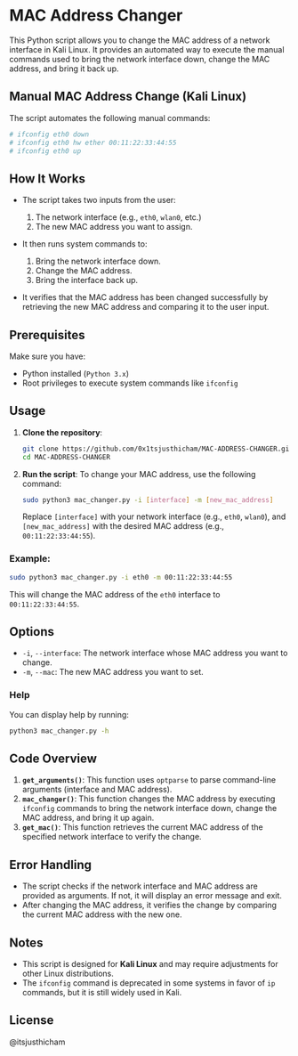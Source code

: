
# MAC Address Changer

This Python script allows you to change the MAC address of a network interface in Kali Linux. It provides an automated way to execute the manual commands used to bring the network interface down, change the MAC address, and bring it back up.

## Manual MAC Address Change (Kali Linux)
The script automates the following manual commands:
```bash
# ifconfig eth0 down
# ifconfig eth0 hw ether 00:11:22:33:44:55
# ifconfig eth0 up
```

## How It Works
- The script takes two inputs from the user:
  1. The network interface (e.g., `eth0`, `wlan0`, etc.)
  2. The new MAC address you want to assign.
  
- It then runs system commands to:
  1. Bring the network interface down.
  2. Change the MAC address.
  3. Bring the interface back up.
  
- It verifies that the MAC address has been changed successfully by retrieving the new MAC address and comparing it to the user input.

## Prerequisites
Make sure you have:
- Python installed (`Python 3.x`)
- Root privileges to execute system commands like `ifconfig`

## Usage

1. **Clone the repository**:
   ```bash
   git clone https://github.com/0x1tsjusthicham/MAC-ADDRESS-CHANGER.git
   cd MAC-ADDRESS-CHANGER
   ```

2. **Run the script**:
   To change your MAC address, use the following command:
   ```bash
   sudo python3 mac_changer.py -i [interface] -m [new_mac_address]
   ```
   Replace `[interface]` with your network interface (e.g., `eth0`, `wlan0`), and `[new_mac_address]` with the desired MAC address (e.g., `00:11:22:33:44:55`).

### Example:
```bash
sudo python3 mac_changer.py -i eth0 -m 00:11:22:33:44:55
```

This will change the MAC address of the `eth0` interface to `00:11:22:33:44:55`.

## Options
- `-i`, `--interface`: The network interface whose MAC address you want to change.
- `-m`, `--mac`: The new MAC address you want to set.

### Help
You can display help by running:
```bash
python3 mac_changer.py -h
```

## Code Overview

1. **`get_arguments()`**: This function uses `optparse` to parse command-line arguments (interface and MAC address).
2. **`mac_changer()`**: This function changes the MAC address by executing `ifconfig` commands to bring the network interface down, change the MAC address, and bring it up again.
3. **`get_mac()`**: This function retrieves the current MAC address of the specified network interface to verify the change.

## Error Handling
- The script checks if the network interface and MAC address are provided as arguments. If not, it will display an error message and exit.
- After changing the MAC address, it verifies the change by comparing the current MAC address with the new one.

## Notes
- This script is designed for **Kali Linux** and may require adjustments for other Linux distributions.
- The `ifconfig` command is deprecated in some systems in favor of `ip` commands, but it is still widely used in Kali.

## License
@itsjusthicham
